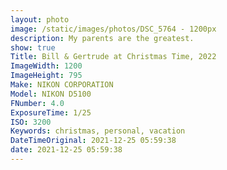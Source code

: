 ```yaml
---
layout: photo
image: /static/images/photos/DSC_5764 - 1200px
description: My parents are the greatest.
show: true
Title: Bill & Gertrude at Christmas Time, 2022
ImageWidth: 1200
ImageHeight: 795
Make: NIKON CORPORATION
Model: NIKON D5100
FNumber: 4.0
ExposureTime: 1/25
ISO: 3200
Keywords: christmas, personal, vacation
DateTimeOriginal: 2021-12-25 05:59:38
date: 2021-12-25 05:59:38
---
```


